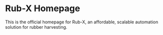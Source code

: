 # Rub-X Homepage

This is the official homepage for Rub-X, an affordable, scalable automation solution for rubber harvesting.